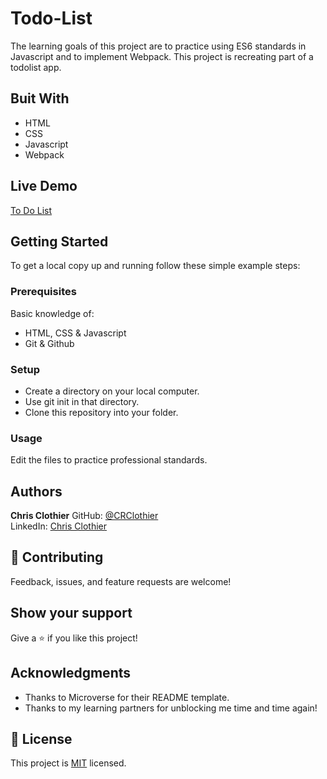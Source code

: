 # Todo-List

The learning goals of this project are to practice using ES6 standards in Javascript and to implement Webpack.  This project is recreating part of a todolist app.

## Buit With

- HTML
- CSS
- Javascript
- Webpack

## Live Demo

[To Do List](https://crclothier.github.io/Todo-List/)

## Getting Started

To get a local copy up and running follow these simple example steps:

### Prerequisites

Basic knowledge of:
- HTML, CSS & Javascript
- Git & Github

### Setup

- Create a directory on your local computer.
- Use git init in that directory.
- Clone this repository into your folder.

### Usage

Edit the files to practice professional standards.

## Authors

**Chris Clothier**
GitHub: [@CRClothier](https://github.com/crclothier)  
LinkedIn: [Chris Clothier](https://www.linkedin.com/in/crclothier/)

## 🤝 Contributing

Feedback, issues, and feature requests are welcome!

## Show your support

Give a ⭐️ if you like this project!

## Acknowledgments

- Thanks to Microverse for their README template.
- Thanks to my learning partners for unblocking me time and time again!

## 📝 License

This project is [MIT](MIT.md) licensed.